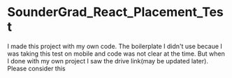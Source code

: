 # SounderGrad_React_Placement_Test
I made this project with my own code. The boilerplate I didn't use becaue I was taking this test on mobile and code was not clear at the time. But when I done with my own project I saw the drive link(may be updated later).
Please consider this
